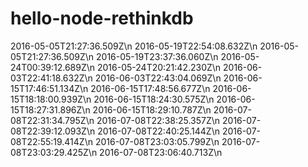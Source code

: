 # hello-node-rethinkdb



2016-05-05T21:27:36.509Z\n
2016-05-19T22:54:08.632Z\n
2016-05-05T21:27:36.509Z\n
2016-05-19T23:37:36.060Z\n
2016-05-24T00:39:12.689Z\n
2016-05-24T20:21:42.230Z\n
2016-06-03T22:41:18.632Z\n
2016-06-03T22:43:04.069Z\n
2016-06-15T17:46:51.134Z\n
2016-06-15T17:48:56.677Z\n
2016-06-15T18:18:00.939Z\n
2016-06-15T18:24:30.575Z\n
2016-06-15T18:27:31.896Z\n
2016-06-15T18:29:10.787Z\n
2016-07-08T22:31:34.795Z\n
2016-07-08T22:38:25.357Z\n
2016-07-08T22:39:12.093Z\n
2016-07-08T22:40:25.144Z\n
2016-07-08T22:55:19.414Z\n
2016-07-08T23:03:05.799Z\n
2016-07-08T23:03:29.425Z\n
2016-07-08T23:06:40.713Z\n
